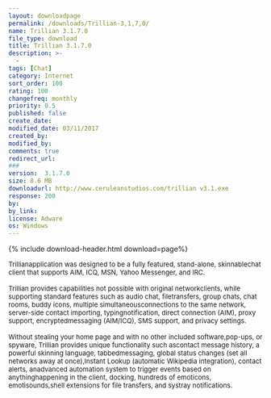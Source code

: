 ```yaml
---
layout: downloadpage
permalink: /downloads/Trillian-3,1,7,0/
name: Trillian 3.1.7.0
file_type: download
title: Trillian 3.1.7.0
description: >-
  -
tags: [Chat]
category: Internet
sort_order: 100
rating: 100
changefreq: monthly
priority: 0.5
published: false
create_date:
modified_date: 03/11/2017
created_by:
modified_by:
comments: true
redirect_url:
###
version:  3.1.7.0
size: 8.6 MB
downloadurl: http://www.ceruleanstudios.com/trillian v3.1.exe
response: 200
by:
by_link:
license: Adware
os: Windows
---
```


{% include download-header.html download=page%}

<p style="fix-download-text !important">
<p><font size="2"><p>Trillianapplication was designed to be a fully featured, stand-alone, skinnablechat client that supports AIM, ICQ, MSN, Yahoo Messenger, and IRC. <br />
<br />
Trillian provides capabilities not possible with original networkclients, while supporting standard features such as audio chat, filetransfers, group chats, chat rooms, buddy icons, multiple simultaneousconnections to the same network, server-side contact importing, typingnotification, direct connection (AIM), proxy support, encryptedmessaging (AIM/ICQ), SMS support, and privacy settings.<br />
<br />
Without stealing your home page and with no other included software,pop-ups, or spyware, Trillian provides unique functionality such ascontact message history, a powerful skinning language, tabbedmessaging, global status changes (set all networks away at once),Instant Lookup (automatic Wikipedia integration), contact alerts, anadvanced automation system to trigger events based on anythinghappening in the client, docking, hundreds of emoticons, emotisounds,shell extensions for file transfers, and systray notifications.</p></p></p>
